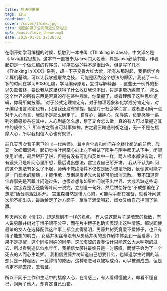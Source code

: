 ```yaml
---
title: 想法很重要
tags: 日记
readtime: 5
cover: /cover/think.jpg
titu: 题图拍摄于公司附近公交站边
mp3: /music/love_theme.mp3
date: 2018-01-31 22:26:02
---
```

在刚开始学习编程的时候，接触到一本书叫《Thinking in Java》，中文译名是《Java编程思想》。这本书一直被奉为Java四大名著，算是Java必读书籍，作者起初是一个做汇编的程序员，程序员做的并不是很出色，但是写了几本《Thinking in XXX》系列，却一下子变得大红大紫，所有从那时起，我相信学会计算机基础，可以让我掌握屠龙之技。
可能是因为这个想法的原因，我花了一年多的时间在学习8086汇编，学习编译原理，尝试写解释器……这些无一例外的都以失败告终，要说我从这里获得了什么收获我说不出，只是更能折腾罢了。
那么这个世界的所有东西是否真的存在某种规律，你掌握了，或者理解了这种思维逻辑，你将所向披靡。
对于公式定理肯定有，对于物理现象和化学成分肯定有，对于编程语言肯定也有，只是我还没有掌握。但是对于社会学而言，或者更明确一点对于人心而言，我就不是那么确定了。
自尊心，嫉妒心，荣辱感，负罪感等一系列的情感掺杂在其中，人心到底怎么想，想了又会怎么做，真的有人可以掌握这其中的规律么？
所辛古之智者可料事如神，古之君王暗通制衡之道，无一不是在揣摩人心，所以我相信人心也有规律。

前几天再次看王家卫的《一代宗师》，其中宫宝森和叶问在金楼比想法的前后，我又一次细细思考，起初觉得叶问掌心向上向下尝试了阳手与阴手都无从下手，闭眼使用听桥，最后掰开了饼，但是有没有可能和英雄中一样，两人根本都没有动，所有镜头只是叶问心里所想，最后说出想法，宫宝森自己掰开饼。
我从不认为叶问的这个想法有多么了不起，师傅不教绝活并不仅仅是因为想法所限，反倒这可能才是一门武术的精髓，才能传承，反倒是发扬光大最终可能烟消云散。
我不知道宫宝森事先是否跟叶问碰过头，也很难想象如果叶问说不出世界、大成若缺这些词句，宫宝森是否还能等叶问一说完，立刻道一句好，然后饼恰好在“不成想输在了想法”话音刚落就掰开。
宫宝森自然是懂人心的，可能两手都在准备，就看叶问这次能不能出头，最后给足了对方面子，赢得了满堂喝彩，闺女又给自己挣回了输赢。

昨天再次看《情书》，却是想到不一样的观点。
有人说这部片子是暗恋的极致，有人说男藤井树对于博子很不公平，而在片中博子也确实表现出这种情感。都说即使最笨的女人在选择配偶这件事上都会变得精明，男藤井树究竟爱不爱博子，也只有博子能想的明白。
女藤井树丝毫没有从男藤井树的恶作剧中体会到一丝爱慕，如果不是提醒，这个同名同姓的同学，这段晦涩的青春估计只能这么大大咧咧的过去，所以看到追忆似水年华，我相信女藤井最终只是一时感叹，而博子会为了一个死去的人而心生嫉妒。
我相信男藤井树知道自己想要什么，也知道学生时期的暗恋只是一种起因，一见钟情的原因，这种暗恋可以被写成诗，可以被谱成曲，但是肯定不能去摸，去验证。

所以不同于工作和生活中的揣摩人心，在情感上，有人看得懂他人，却看不懂自己，误解了他人，却肯定自己没错。